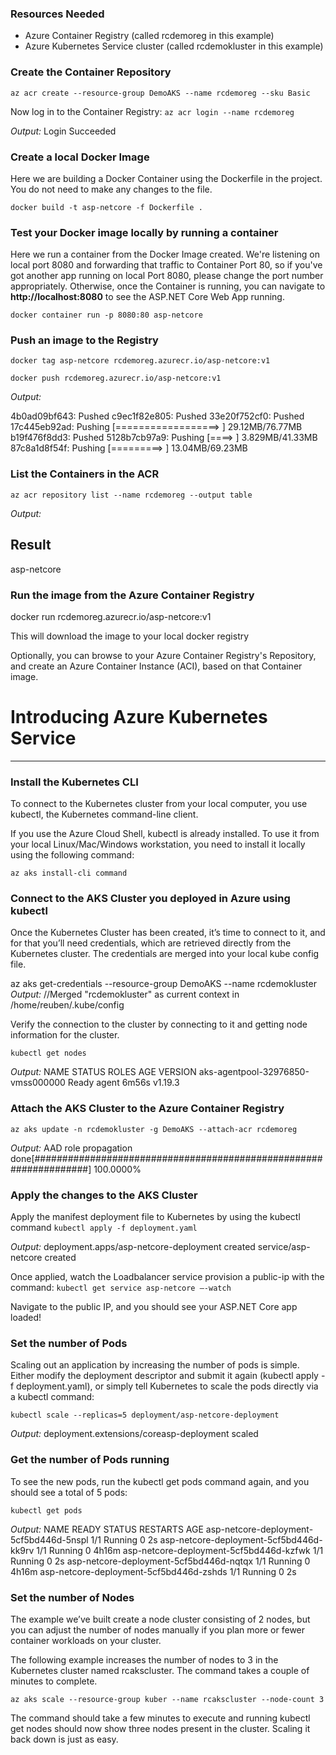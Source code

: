 ﻿### Resources Needed
- Azure Container Registry (called rcdemoreg in this example)
- Azure Kubernetes Service cluster (called rcdemokluster in this example)

### Create the Container Repository
`az acr create --resource-group DemoAKS --name rcdemoreg --sku Basic`

Now log in to the Container Registry:
`az acr login --name rcdemoreg`

*Output:*
Login Succeeded


### Create a local Docker Image
Here we are building a Docker Container using the Dockerfile in the project. You do not need to make any changes to the file.

`docker build -t asp-netcore -f Dockerfile .`

### Test your Docker image locally by running a container
Here we run a container from the Docker Image created. We're listening on local port 8080 and forwarding that traffic to Container Port 80, so
if you've got another app running on local Port 8080, please change the port number appropriately. Otherwise, once the Container is running, 
you can navigate to **http://localhost:8080** to see the ASP.NET Core Web App running.

`docker container run -p 8080:80 asp-netcore`


### Push an image to the Registry
`docker tag asp-netcore rcdemoreg.azurecr.io/asp-netcore:v1`

`docker push rcdemoreg.azurecr.io/asp-netcore:v1`

*Output:*

4b0ad09bf643: Pushed
c9ec1f82e805: Pushed
33e20f752cf0: Pushed
17c445eb92ad: Pushing [==================>                                ]  29.12MB/76.77MB
b19f476f8dd3: Pushed
5128b7cb97a9: Pushing [====>                                              ]  3.829MB/41.33MB
87c8a1d8f54f: Pushing [=========>                                         ]  13.04MB/69.23MB


### List the Containers in the ACR

`az acr repository list --name rcdemoreg --output table`

*Output:*

Result
-----------
asp-netcore


### Run the image from the Azure Container Registry
docker run rcdemoreg.azurecr.io/asp-netcore:v1

This will download the image to your local docker registry

Optionally, you can browse to your Azure Container Registry's Repository, and create an Azure Container Instance (ACI), based on that Container image.


# Introducing Azure Kubernetes Service
---

### Install the Kubernetes CLI
To connect to the Kubernetes cluster from your local computer, you use kubectl, the Kubernetes command-line client.

If you use the Azure Cloud Shell, kubectl is already installed. To use it from your local Linux/Mac/Windows workstation, you need to install it locally using the following command:

`az aks install-cli command`

### Connect to the AKS Cluster you deployed in Azure using kubectl
Once the Kubernetes Cluster has been created, it’s time to connect to it, and for that you’ll need credentials, which are retrieved directly from the Kubernetes cluster. The credentials are merged into your local kube config file.

az aks get-credentials --resource-group DemoAKS --name rcdemokluster
*Output:*
//Merged "rcdemokluster" as current context in /home/reuben/.kube/config

Verify the connection to the cluster by connecting to it and getting node
information for the cluster.

`kubectl get nodes`

*Output:*
NAME                                STATUS   ROLES   AGE     VERSION
aks-agentpool-32976850-vmss000000   Ready    agent   6m56s   v1.19.3


### Attach the AKS Cluster to the Azure Container Registry
`az aks update -n rcdemokluster -g DemoAKS --attach-acr rcdemoreg`

*Output:*
AAD role propagation done[##################################################################]  100.0000%


### Apply the changes to the AKS Cluster
Apply the manifest deployment file to Kubernetes by using the kubectl command
`kubectl apply -f deployment.yaml`

*Output:*
deployment.apps/asp-netcore-deployment created
service/asp-netcore created


Once applied, watch the Loadbalancer service provision a public-ip with the command:
`kubectl get service asp-netcore –-watch`

Navigate to the public IP, and you should see your ASP.NET Core app loaded!


### Set the number of Pods
Scaling out an application by increasing the number of pods is simple. Either modify the deployment descriptor and submit it again (kubectl apply -f deployment.yaml), or simply tell Kubernetes to scale the pods directly via a kubectl command:

`kubectl scale --replicas=5 deployment/asp-netcore-deployment`

*Output:*
deployment.extensions/coreasp-deployment scaled


### Get the number of Pods running
To see the new pods, run the kubectl get pods command again, and you should see a total of 5 pods:

`kubectl get pods`

*Output:*
NAME                                      READY   STATUS    RESTARTS   AGE
asp-netcore-deployment-5cf5bd446d-5nspl   1/1     Running   0          2s
asp-netcore-deployment-5cf5bd446d-kk9rv   1/1     Running   0          4h16m
asp-netcore-deployment-5cf5bd446d-kzfwk   1/1     Running   0          2s
asp-netcore-deployment-5cf5bd446d-nqtqx   1/1     Running   0          4h16m
asp-netcore-deployment-5cf5bd446d-zshds   1/1     Running   0          2s


### Set the number of Nodes
The example we’ve built create a node cluster consisting of 2 nodes, but you can adjust the number of nodes manually if you plan more or fewer container workloads on your cluster.

The following example increases the number of nodes to 3 in the Kubernetes cluster named rcakscluster. The command takes a couple of minutes to complete.

`az aks scale --resource-group kuber --name rcakscluster --node-count 3`

The command should take a few minutes to execute and running kubectl get nodes should now show three nodes present in the cluster. Scaling it back down is just as easy.